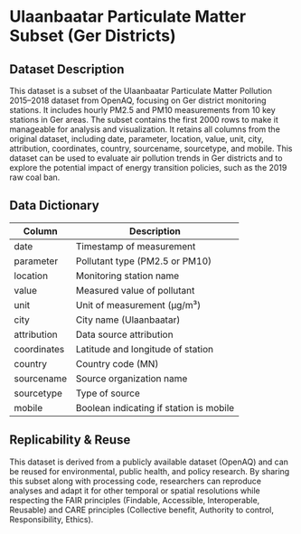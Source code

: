 # Ulaanbaatar Particulate Matter Subset (Ger Districts)

## Dataset Description
This dataset is a subset of the Ulaanbaatar Particulate Matter Pollution 2015–2018 dataset from OpenAQ, focusing on Ger district monitoring stations. It includes hourly PM2.5 and PM10 measurements from 10 key stations in Ger areas. The subset contains the first 2000 rows to make it manageable for analysis and visualization. It retains all columns from the original dataset, including date, parameter, location, value, unit, city, attribution, coordinates, country, sourcename, sourcetype, and mobile. This dataset can be used to evaluate air pollution trends in Ger districts and to explore the potential impact of energy transition policies, such as the 2019 raw coal ban.

## Data Dictionary

| Column       | Description |
|--------------|-------------|
| date         | Timestamp of measurement |
| parameter    | Pollutant type (PM2.5 or PM10) |
| location     | Monitoring station name |
| value        | Measured value of pollutant |
| unit         | Unit of measurement (µg/m³) |
| city         | City name (Ulaanbaatar) |
| attribution  | Data source attribution |
| coordinates  | Latitude and longitude of station |
| country      | Country code (MN) |
| sourcename   | Source organization name |
| sourcetype   | Type of source |
| mobile       | Boolean indicating if station is mobile |

## Replicability & Reuse
This dataset is derived from a publicly available dataset (OpenAQ) and can be reused for environmental, public health, and policy research. By sharing this subset along with processing code, researchers can reproduce analyses and adapt it for other temporal or spatial resolutions while respecting the FAIR principles (Findable, Accessible, Interoperable, Reusable) and CARE principles (Collective benefit, Authority to control, Responsibility, Ethics).
